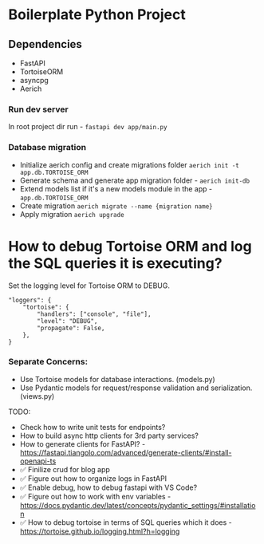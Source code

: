 # Boilerplate Python Project 

## Dependencies
- FastAPI
- TortoiseORM
- asyncpg
- Aerich

### Run dev server
In root project dir run - `fastapi dev app/main.py`

### Database migration
- Initialize aerich config and create migrations folder `aerich init -t app.db.TORTOISE_ORM`
- Generate schema and generate app migration folder - `aerich init-db`
- Extend models list if it's a new models module in the app - `app.db.TORTOISE_ORM`
- Create migration `aerich migrate --name {migration name}`
- Apply migration `aerich upgrade`

# How to debug Tortoise ORM and log the SQL queries it is executing?
Set the logging level for Tortoise ORM to DEBUG. 
```
"loggers": {
    "tortoise": {
        "handlers": ["console", "file"],
        "level": "DEBUG",
        "propagate": False,
    },
}
```

### Separate Concerns:
- Use Tortoise models for database interactions. (models.py)
- Use Pydantic models for request/response validation and serialization. (views.py)

TODO:
- Check how to write unit tests for endpoints?
- How to build async http clients for 3rd party services?
- How to generate clients for FastAPI? - https://fastapi.tiangolo.com/advanced/generate-clients/#install-openapi-ts
- ✅ Finilize crud for blog app
- ✅ Figure out how to organize logs in FastAPI
- ✅ Enable debug, how to debug fastapi with VS Code?
- ✅ Figure out how to work with env variables - https://docs.pydantic.dev/latest/concepts/pydantic_settings/#installation
- ✅ How to debug tortoise in terms of SQL queries which it does - https://tortoise.github.io/logging.html?h=logging